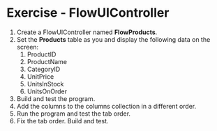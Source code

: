 ﻿# Exercise - FlowUIController

1.	Create a FlowUIController named **FlowProducts**.
2.  Set the **Products** table as you and display the following data on the screen:  
      1. ProductID
      2. ProductName
      3. CategoryID
      4. UnitPrice
      5. UnitsInStock
      6. UnitsOnOrder
2.	Build and test the program.
3.	Add the columns to the columns collection in a different order.
4.	Run the program and test the tab order.
5.	Fix the tab order. Build and test.

